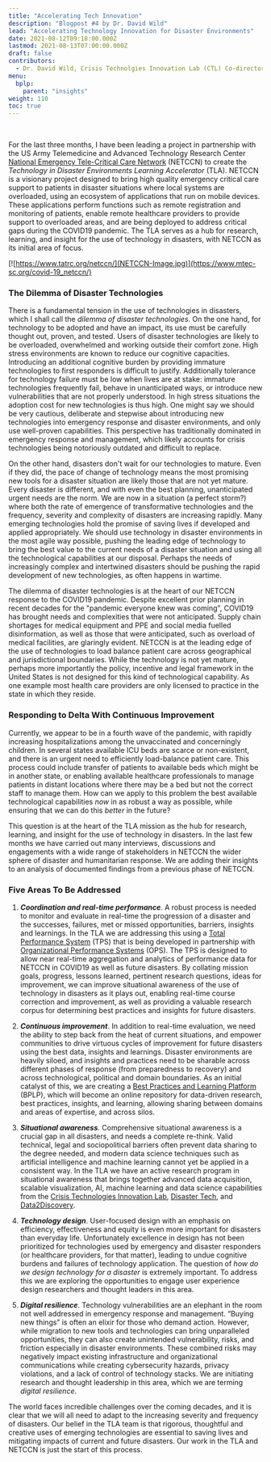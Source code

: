 ```yaml
---
title: "Accelerating Tech Innovation"
description: "Blogpost #4 by Dr. David Wild"
lead: "Accelerating Technology Innovation for Disaster Environments"
date: 2021-08-12T09:18:00.000Z
lastmod: 2021-08-13T07:00:00.000Z
draft: false
contributors: 
  - Dr. David Wild, Crisis Technolgies Innovation Lab (CTL) Co-director
menu:
  bplp:
    parent: "insights"
weight: 110
toc: true
---
```


&nbsp;  

For the last three months, I have been leading a project in partnership with the US Army Telemedicine and Advanced Technology Research Center [National Emergency Tele-Critical Care Network](https://www.tatrc.org/netccn/) (NETCCN) to create the *Technology in Disaster Environments Learning Accelerator* (TLA). NETCCN is a visionary project designed to bring high quality emergency critical care support to patients in disaster situations where local systems are overloaded, using an ecosystem of applications that run on mobile devices. These applications perform functions such as remote registration and monitoring of patients, enable remote healthcare providers to provide support to overloaded areas, and are being deployed to address critical gaps during the COVID19 pandemic. The TLA serves as a hub for research, learning, and insight for the use of technology in disasters, with NETCCN as its initial area of focus.

[![https://www.tatrc.org/netccn/](NETCCN-Image.jpg)](https://www.mtec-sc.org/covid-19_netccn/)

### The Dilemma of Disaster Technologies

There is a fundamental tension in the use of technologies in disasters, which I shall call the *dilemma of disaster technologies*. On the one hand, for technology to be adopted and have an impact, its use must be carefully thought out, proven, and tested. Users of disaster technologies are likely to be overloaded, overwhelmed and working outside their comfort zone. High stress environments are known to reduce our cognitive capacities. Introducing an additional cognitive burden by providing immature technologies to first responders is difficult to justify. Additionally tolerance for technology failure must be low when lives are at stake: immature technologies frequently fail, behave in unanticipated ways, or introduce new vulnerabilities that are not properly understood. In high stress situations the adoption cost for new technologies is thus high. One might say we should be very cautious, deliberate and stepwise about introducing new technologies into emergency response and disaster environments, and only use well-proven capabilities. This perspective has traditionally dominated in emergency response and management, which likely accounts for crisis technologies being notoriously outdated and difficult to replace.

On the other hand, disasters don't wait for our technologies to mature. Even if they did, the pace of change of technology means the most promising new tools for a disaster situation are likely those that are not yet mature. Every disaster is different, and with even the best planning, unanticipated urgent needs are the norm. We are now in a situation (a perfect storm?) where both the rate of emergence of transformative technologies and the frequency, severity and complexity of disasters are increasing rapidly. Many emerging technologies hold the promise of saving lives if developed and applied appropriately. We should use technology in disaster environments in the most agile way possible, pushing the leading edge of technology to bring the best value to the current needs of a disaster situation and using all the technological capabilities at our disposal. Perhaps the needs of increasingly complex and intertwined disasters should be pushing the rapid development of new technologies, as often happens in wartime.

The dilemma of disaster technologies is at the heart of our NETCCN response to the COVID19 pandemic. Despite excellent prior planning in recent decades for the "pandemic everyone knew was coming", COVID19 has brought needs and complexities that were not anticipated. Supply chain shortages for medical equipment and PPE and social media fuelled disinformation, as well as those that were anticipated, such as overload of medical facilities, are glaringly evident. NETCCN is at the leading edge of the use of technologies to load balance patient care across geographical and jurisdictional boundaries. While the technology is not yet mature, perhaps more importantly the policy, incentive and legal framework in the United States is not designed for this kind of technological capability. As one example most health care providers are only licensed to practice in the state in which they reside.

### Responding to Delta With Continuous Improvement

Currently, we appear to be in a fourth wave of the pandemic, with rapidly increasing hospitalizations among the unvaccinated and concerningly children. In several states available ICU beds are scarce or non-existent, and there is an urgent need to efficiently load-balance patient care. This process could include transfer of patients to available beds which might be in another state, or enabling available healthcare professionals to manage patients in distant locations where there may be a bed but not the correct staff to manage them. How can we apply to this problem the best available technological capabilities *now* in as robust a way as possible, while ensuring that we can do this *better* in the future?

This question is at the heart of the TLA mission as the hub for research, learning, and insight for the use of technology in disasters. In the last few months we have carried out many interviews, discussions and engagements with a wide range of stakeholders in NETCCN the wider sphere of disaster and humanitarian response. We are adding their insights to an analysis of documented findings from a previous phase of NETCCN. 

### Five Areas To Be Addressed

1. ***Coordination and real-time performance***. A robust process is needed to monitor and evaluate in real-time the progression of a disaster and the successes, failures,  met or missed opportunities, barriers, insights and learnings. In the TLA we are addressing this using a [Total Performance System](https://ctil.iu.edu/tla/tps/intro/) (TPS) that is being developed in partnership with [Organizational Performance Systems](https://www.ops1.com) (OPS). The TPS is designed to allow near real-time aggregation and analytics of performance data for NETCCN in COVID19 as well as future disasters. By collating mission goals, progress, lessons learned, pertinent research questions, ideas for improvement, we can improve situational awareness of the use of technology in disasters as it plays out, enabling real-time course correction and improvement, as well as providing a valuable research corpus for determining best practices and insights for future disasters.

2. ***Continuous improvement***. In addition to real-time evaluation, we need the ability to step back from the heat of current situations, and empower communities to drive virtuous cycles of improvement for future disasters using the best data, insights and learnings. Disaster environments are heavily siloed, and insights and practices need to be sharable across different phases of response (from preparedness to recovery) and across technological, political and domain boundaries. As an initial catalyst of this, we are creating a [Best Practices and Learning Platform](https://ctil.iu.edu/tla/blog/) (BPLP), which will become an online repository for data-driven research, best practices, insights, and learning, allowing sharing between domains and areas of expertise, and across silos.

3. ***Situational awareness***. Comprehensive situational awareness is a crucial gap in all disasters, and needs a complete re-think. Valid technical, legal and sociopolitical barriers often prevent data sharing to the degree needed, and modern data science techniques such as artificial intelligence and machine learning cannot yet be applied in a consistent way. In the TLA we have an active research program in situational awareness that brings together advanced data acquisition, scalable visualization, AI, machine learning and data science capabilities from the [Crisis Technologies Innovation Lab](https://ctil.iu.edu), [Disaster Tech](https://www.disastertech.com/), and [Data2Discovery](https://d2discovery.com).

4. ***Technology design***. User-focused design with an emphasis on efficiency, effectiveness and equity is even more important for disasters than everyday life. Unfortunately excellence in design has not been prioritized for technologies used by emergency and disaster responders (or healthcare providers, for that matter), leading to undue cognitive burdens and failures of technology application. The question of *how do we design technology for a disaster* is extremely important. To address this we are exploring the opportunities to engage user experience design researchers and thought leaders in this area.

5. ***Digital resilience***. Technology vulnerabilities are an elephant in the room not well addressed in emergency response and management. “Buying new things” is often an elixir for those who demand action. However, while migration to new tools and technologies can bring unparalleled opportunities, they can also create unintended vulnerability, risks, and friction especially in disaster environments. These combined risks may negatively impact existing infrastructure and organizational communications while creating cybersecurity hazards, privacy violations, and a lack of control of technology stacks. We are initiating research and thought leadership in this area, which we are terming *digital resilience*.

The world faces incredible challenges over the coming decades, and it is clear that we will all need to adapt to the increasing severity and frequency of disasters. Our belief in the TLA team is that rigorous, thoughtful and creative uses of emerging technologies are essential to saving lives and mitigating impacts of current and future disasters. Our work in the TLA and NETCCN is just the start of this process.
